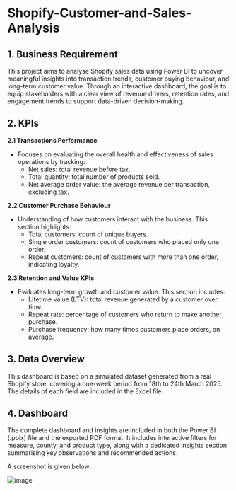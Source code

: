 # Shopify-Customer-and-Sales-Analysis

## 1. Business Requirement
This project aims to analyse Shopify sales data using Power BI to uncover meaningful insights into transaction trends, customer buying behaviour, and long-term customer value. Through an interactive dashboard, the goal is to equip stakeholders with a clear view of revenue drivers, retention rates, and engagement trends to support data-driven decision-making.

## 2. KPIs
**2.1 Transactions Performance**
- Focuses on evaluating the overall health and effectiveness of sales operations by tracking:
    - Net sales: total revenue before tax.
    - Total quantity: total number of products sold.
    - Net average order value: the average revenue per transaction, excluding tax.

**2.2 Customer Purchase Behaviour**
- Understanding of how customers interact with the business. This section highlights:
    - Total customers: count of unique buyers.
    - Single order customers: count of customers who placed only one order.
    - Repeat customers: count of customers with more than one order, indicating loyalty.

**2.3 Retention and Value KPIs**
- Evaluates long-term growth and customer value. This section includes:
    - Lifetime value (LTV): total revenue generated by a customer over time.
    - Repeat rate: percentage of customers who return to make another purchase.
    - Purchase frequency: how many times customers place orders, on average.

## 3. Data Overview
This dashboard is based on a simulated dataset generated from a real Shopify store, covering a one-week period from 18th to 24th March 2025. The details of each field are included in the Excel file.

## 4. Dashboard
The complete dashboard and insights are included in both the Power BI (.pbix) file and the exported PDF format. It includes interactive filters for measure, county, and product type, along with a dedicated insights section summarising key observations and recommended actions.

A screenshot is given below:

![image](https://github.com/user-attachments/assets/781457a6-4fbb-4d96-988b-7bb93902f34a)
